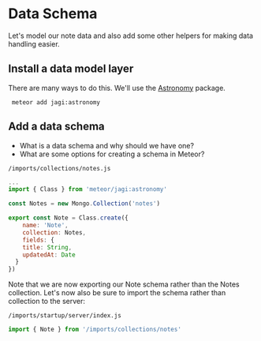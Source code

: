 # Data Schema

Let's model our note data and also add some other helpers for making data handling easier.

## Install a data model layer

There are many ways to do this.  We'll use the [Astronomy](https://github.com/jagi/meteor-astronomy/) package.

```  meteor add jagi:astronomy ```

## Add a data schema

- What is a data schema and why should we have one?
- What are some options for creating a schema in Meteor?

``` /imports/collections/notes.js ```

```js
...
import { Class } from 'meteor/jagi:astronomy'

const Notes = new Mongo.Collection('notes')

export const Note = Class.create({
	name: 'Note',
	collection: Notes,
	fields: {
    title: String,
    updatedAt: Date 
  }
})
```

Note that we are now exporting our Note schema rather than the Notes collection.  Let's now also be sure to import the schema rather than collection to the server:

``` /imports/startup/server/index.js ```

```js 
import { Note } from '/imports/collections/notes'
```




